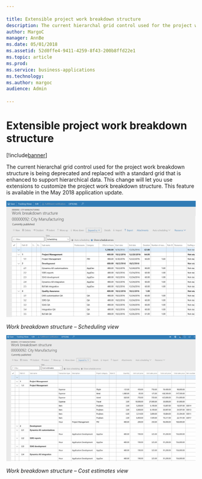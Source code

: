 ```yaml
---

title: Extensible project work breakdown structure
description: The current hierarchal grid control used for the project work breakdown structure is being deprecated and replaced with a standard grid that is enhanced to support hierarchical data.
author: MargoC
manager: AnnBe
ms.date: 05/01/2018
ms.assetid: 52d0ffe4-9411-4259-8f43-200b8ffd22e1
ms.topic: article
ms.prod: 
ms.service: business-applications
ms.technology: 
ms.author: margoc
audience: Admin

---
```

#  Extensible project work breakdown structure




[!include[banner](../../includes/banner.md)]

The current hierarchal grid control used for the project work breakdown
structure is being deprecated and replaced with a standard grid that is enhanced
to support hierarchical data. This change will let you use extensions to
customize the project work breakdown structure. This feature is available in the
May 2018 application update.

![Example of the work breakdown structure Scheduling view](media/extensible-project-work-breakdown-structure-1.png "Example of the work breakdown structure Scheduling view")
<!-- ProjectManagementAndAccounting_ExtensibleProjectWBS_SchedulingView.png -->


*Work breakdown structure – Scheduling view*

![Example of the work breakdown structure Cost estimates view](media/extensible-project-work-breakdown-structure-2.png "Example of the work breakdown structure Cost estimates view")
<!-- ProjectManagementAndAccounting_ExtensibleProjectWBS_CostEstimatesView.png -->


*Work breakdown structure – Cost estimates view*

